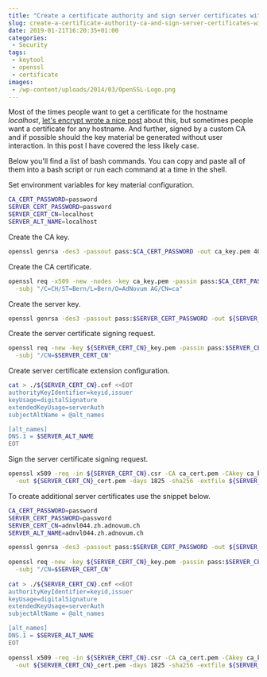 ```yaml
---
title: "Create a certificate authority and sign server certificates without prompting using openssl"
slug: create-a-certificate-authority-ca-and-sign-server-certificates-without-prompting-using-openssl
date: 2019-01-21T16:20:35+01:00
categories:
 - Security
tags:
 - keytool
 - openssl
 - certificate
images:
 - /wp-content/uploads/2014/03/OpenSSL-Logo.png
---
```


Most of the times people want to get a certificate for the hostname *localhost*, [let's encrypt wrote a nice post](https://letsencrypt.org/docs/certificates-for-localhost/) about this, but sometimes people want a certificate for any hostname. And further, signed by a custom CA and if possible should the key material be generated without user interaction. In this post I have covered the less likely case.
<!--more-->

Below you'll find a list of bash commands. You can copy and paste all of them into a bash script or run each command at a time in the shell.

Set environment variables for key material configuration.

```bash
CA_CERT_PASSWORD=password
SERVER_CERT_PASSWORD=password
SERVER_CERT_CN=localhost
SERVER_ALT_NAME=localhost
```

Create the CA key.

```bash
openssl genrsa -des3 -passout pass:$CA_CERT_PASSWORD -out ca_key.pem 4096
```

Create the CA certificate.

```bash
openssl req -x509 -new -nodes -key ca_key.pem -passin pass:$CA_CERT_PASSWORD -sha256 -days 1825 -out ca_cert.pem \
  -subj "/C=CH/ST=Bern/L=Bern/O=AdNovum AG/CN=ca"
```

Create the server key.

```bash
openssl genrsa -des3 -passout pass:$SERVER_CERT_PASSWORD -out ${SERVER_CERT_CN}_key.pem 2048
```

Create the server certificate signing request.

```bash
openssl req -new -key ${SERVER_CERT_CN}_key.pem -passin pass:$SERVER_CERT_PASSWORD -out ${SERVER_CERT_CN}.csr \
  -subj "/CN=$SERVER_CERT_CN"
```

Create server certificate extension configuration.

```bash
cat > ./${SERVER_CERT_CN}.cnf <<EOT
authorityKeyIdentifier=keyid,issuer
keyUsage=digitalSignature
extendedKeyUsage=serverAuth
subjectAltName = @alt_names

[alt_names]
DNS.1 = $SERVER_ALT_NAME
EOT
```

Sign the server certificate signing request.

```bash
openssl x509 -req -in ${SERVER_CERT_CN}.csr -CA ca_cert.pem -CAkey ca_key.pem -passin pass:$CA_CERT_PASSWORD -CAcreateserial \
  -out ${SERVER_CERT_CN}_cert.pem -days 1825 -sha256 -extfile ${SERVER_CERT_CN}.cnf
```

To create additional server certificates use the snippet below.

```bash
CA_CERT_PASSWORD=password
SERVER_CERT_PASSWORD=password
SERVER_CERT_CN=adnvl044.zh.adnovum.ch
SERVER_ALT_NAME=adnvl044.zh.adnovum.ch

openssl genrsa -des3 -passout pass:$SERVER_CERT_PASSWORD -out ${SERVER_CERT_CN}_key.pem 2048
  
openssl req -new -key ${SERVER_CERT_CN}_key.pem -passin pass:$SERVER_CERT_PASSWORD -out ${SERVER_CERT_CN}.csr \
  -subj "/CN=$SERVER_CERT_CN"
  
cat > ./${SERVER_CERT_CN}.cnf <<EOT
authorityKeyIdentifier=keyid,issuer
keyUsage=digitalSignature
extendedKeyUsage=serverAuth
subjectAltName = @alt_names

[alt_names]
DNS.1 = $SERVER_ALT_NAME
EOT
 
openssl x509 -req -in ${SERVER_CERT_CN}.csr -CA ca_cert.pem -CAkey ca_key.pem -passin pass:$CA_CERT_PASSWORD -CAcreateserial \
  -out ${SERVER_CERT_CN}_cert.pem -days 1825 -sha256 -extfile ${SERVER_CERT_CN}.cnf
```